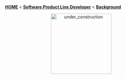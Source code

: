 <!-- Breadcrumb -->
[**HOME**](https://github.com/FeatureIDE/FeatureIDE/wiki) < [**Software Product Line Developer**](https://github.com/FeatureIDE/FeatureIDE/wiki/Software-Product-Line-Developer) < [**Background**](https://github.com/FeatureIDE/FeatureIDE/wiki/Background)

<!-- Introduction -->

<!-- Outline -->

<!-- Content -->

<td width="265px">
	<p align="center">
		<img height="200" width="200" alt="under_construction" src="https://github.com/FeatureIDE/FeatureIDE/wiki/Assets/under_construction.png">
	</p>
</td>
